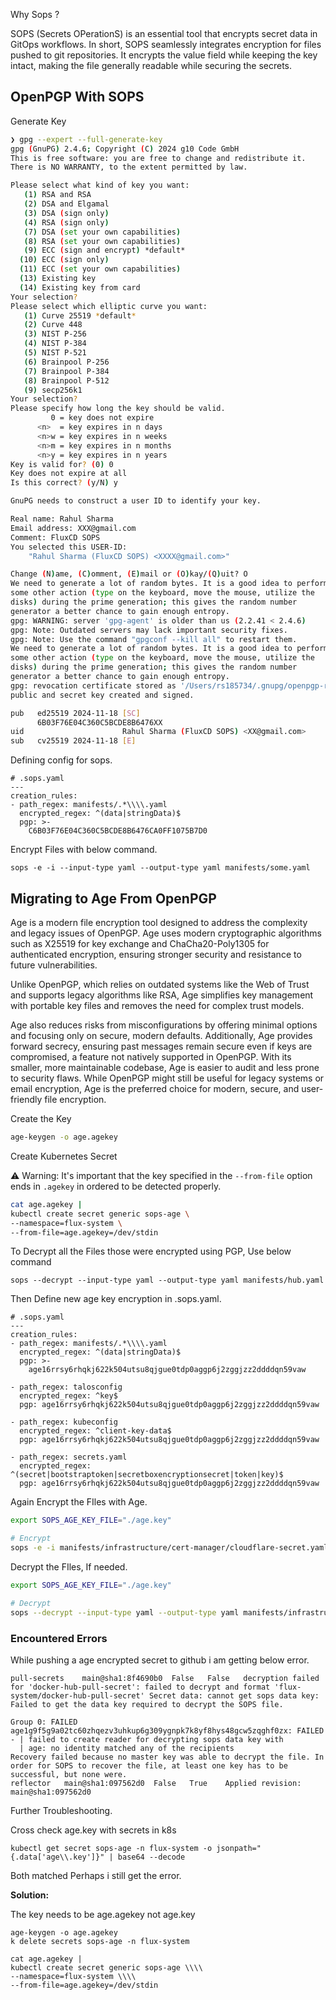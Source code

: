 Why Sops ?

SOPS (Secrets OPerationS) is an essential tool that encrypts secret data in GitOps workflows. In short, SOPS seamlessly integrates encryption for files pushed to git repositories. It encrypts the value field while keeping the key intact, making the file generally readable while securing the secrets.

## OpenPGP With SOPS

Generate Key

```bash
❯ gpg --expert --full-generate-key
gpg (GnuPG) 2.4.6; Copyright (C) 2024 g10 Code GmbH
This is free software: you are free to change and redistribute it.
There is NO WARRANTY, to the extent permitted by law.

Please select what kind of key you want:
   (1) RSA and RSA
   (2) DSA and Elgamal
   (3) DSA (sign only)
   (4) RSA (sign only)
   (7) DSA (set your own capabilities)
   (8) RSA (set your own capabilities)
   (9) ECC (sign and encrypt) *default*
  (10) ECC (sign only)
  (11) ECC (set your own capabilities)
  (13) Existing key
  (14) Existing key from card
Your selection?
Please select which elliptic curve you want:
   (1) Curve 25519 *default*
   (2) Curve 448
   (3) NIST P-256
   (4) NIST P-384
   (5) NIST P-521
   (6) Brainpool P-256
   (7) Brainpool P-384
   (8) Brainpool P-512
   (9) secp256k1
Your selection?
Please specify how long the key should be valid.
         0 = key does not expire
      <n>  = key expires in n days
      <n>w = key expires in n weeks
      <n>m = key expires in n months
      <n>y = key expires in n years
Key is valid for? (0) 0
Key does not expire at all
Is this correct? (y/N) y

GnuPG needs to construct a user ID to identify your key.

Real name: Rahul Sharma
Email address: XXX@gmail.com
Comment: FluxCD SOPS
You selected this USER-ID:
    "Rahul Sharma (FluxCD SOPS) <XXXX@gmail.com>"

Change (N)ame, (C)omment, (E)mail or (O)kay/(Q)uit? O
We need to generate a lot of random bytes. It is a good idea to perform
some other action (type on the keyboard, move the mouse, utilize the
disks) during the prime generation; this gives the random number
generator a better chance to gain enough entropy.
gpg: WARNING: server 'gpg-agent' is older than us (2.2.41 < 2.4.6)
gpg: Note: Outdated servers may lack important security fixes.
gpg: Note: Use the command "gpgconf --kill all" to restart them.
We need to generate a lot of random bytes. It is a good idea to perform
some other action (type on the keyboard, move the mouse, utilize the
disks) during the prime generation; this gives the random number
generator a better chance to gain enough entropy.
gpg: revocation certificate stored as '/Users/rs185734/.gnupg/openpgp-revocs.d/C6B03F76E04C360C5BCDE8B6476XX.rev'
public and secret key created and signed.

pub   ed25519 2024-11-18 [SC]
      6B03F76E04C360C5BCDE8B6476XX
uid                      Rahul Sharma (FluxCD SOPS) <XX@gmail.com>
sub   cv25519 2024-11-18 [E]
```

Defining config for sops.

```
# .sops.yaml
---
creation_rules:
- path_regex: manifests/.*\\\\.yaml
  encrypted_regex: ^(data|stringData)$
  pgp: >-
    C6B03F76E04C360C5BCDE8B6476CA0FF1075B7D0
```

Encrypt Files with below command.

```
sops -e -i --input-type yaml --output-type yaml manifests/some.yaml
```

## Migrating to Age From OpenPGP

Age is a modern file encryption tool designed to address the complexity and legacy issues of OpenPGP. Age uses modern cryptographic algorithms such as X25519 for key exchange and ChaCha20-Poly1305 for authenticated encryption, ensuring stronger security and resistance to future vulnerabilities.

Unlike OpenPGP, which relies on outdated systems like the Web of Trust and supports legacy algorithms like RSA, Age simplifies key management with portable key files and removes the need for complex trust models.

Age also reduces risks from misconfigurations by offering minimal options and focusing only on secure, modern defaults. Additionally, Age provides forward secrecy, ensuring past messages remain secure even if keys are compromised, a feature not natively supported in OpenPGP. With its smaller, more maintainable codebase, Age is easier to audit and less prone to security flaws. While OpenPGP might still be useful for legacy systems or email encryption, Age is the preferred choice for modern, secure, and user-friendly file encryption.

Create the Key

```bash
age-keygen -o age.agekey
```

Create Kubernetes Secret

⚠️ Warning: It's important that the key specified in the `--from-file` option ends in `.agekey` in ordered to be detected properly.

```bash
cat age.agekey |
kubectl create secret generic sops-age \
--namespace=flux-system \
--from-file=age.agekey=/dev/stdin
```

To Decrypt all the Files those were encrypted using PGP, Use below command

```
sops --decrypt --input-type yaml --output-type yaml manifests/hub.yaml
```

Then Define new age key encryption in .sops.yaml.

```
# .sops.yaml
---
creation_rules:
- path_regex: manifests/.*\\\\.yaml
  encrypted_regex: ^(data|stringData)$
  pgp: >-
    age16rrsy6rhqkj622k504utsu8qjgue0tdp0aggp6j2zggjzz2ddddqn59vaw

- path_regex: talosconfig
  encrypted_regex: ^key$
  pgp: age16rrsy6rhqkj622k504utsu8qjgue0tdp0aggp6j2zggjzz2ddddqn59vaw

- path_regex: kubeconfig
  encrypted_regex: ^client-key-data$
  pgp: age16rrsy6rhqkj622k504utsu8qjgue0tdp0aggp6j2zggjzz2ddddqn59vaw

- path_regex: secrets.yaml
  encrypted_regex: ^(secret|bootstraptoken|secretboxencryptionsecret|token|key)$
  pgp: age16rrsy6rhqkj622k504utsu8qjgue0tdp0aggp6j2zggjzz2ddddqn59vaw  
```

Again Encrypt the FIles with Age.

```bash
export SOPS_AGE_KEY_FILE="./age.key"

# Encrypt
sops -e -i manifests/infrastructure/cert-manager/cloudflare-secret.yaml
```

Decrypt the FIles, If needed.

```bash
export SOPS_AGE_KEY_FILE="./age.key"

# Decrypt
sops --decrypt --input-type yaml --output-type yaml manifests/infrastructure/pull-secrets/docker-hub.yaml
```

### Encountered Errors

While pushing a age encrypted secret to github i am getting below error.

```
pull-secrets	main@sha1:8f4690b0	False	False	decryption failed for 'docker-hub-pull-secret': failed to decrypt and format 'flux-system/docker-hub-pull-secret' Secret data: cannot get sops data key: Failed to get the data key required to decrypt the SOPS file.

Group 0: FAILED
age1g9f5g9a02tc60zhqezv3uhkup6g309ygnpk7k8yf8hys48gcw5zqghf0zx: FAILED
- | failed to create reader for decrypting sops data key with
  | age: no identity matched any of the recipients
Recovery failed because no master key was able to decrypt the file. In order for SOPS to recover the file, at least one key has to be successful, but none were.
reflector	main@sha1:097562d0	False	True	Applied revision: main@sha1:097562d0
```

Further Troubleshooting.

Cross check age.key with secrets in k8s

```
kubectl get secret sops-age -n flux-system -o jsonpath="{.data['age\\.key']}" | base64 --decode
```

Both matched Perhaps i still get the error.

**Solution:**

The key needs to be age.agekey not age.key

```
age-keygen -o age.agekey
k delete secrets sops-age -n flux-system

cat age.agekey |
kubectl create secret generic sops-age \\\\
--namespace=flux-system \\\\
--from-file=age.agekey=/dev/stdin
```
